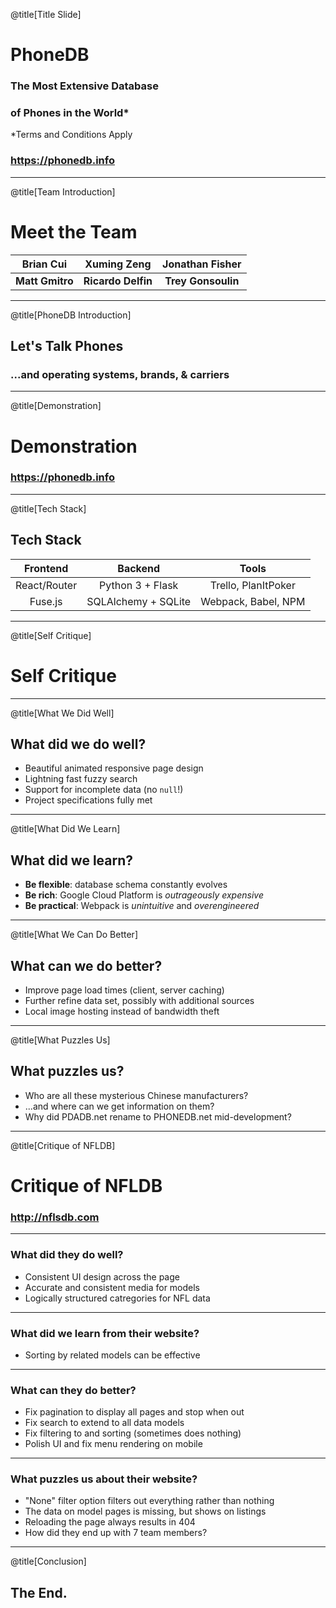 @title[Title Slide]

# PhoneDB
### The Most Extensive Database
### of Phones in the World*
\*Terms and Conditions Apply

### https://phonedb.info

---

@title[Team Introduction]

# Meet the Team
|  **Brian Cui**  |   **Xuming Zeng**  | **Jonathan Fisher** |
|:---------------:|:------------------:|:-------------------:|
| **Matt Gmitro** | **Ricardo Delfin** |  **Trey Gonsoulin** |

---

@title[PhoneDB Introduction]

## Let's Talk Phones
### ...and operating systems, brands, & carriers

---

@title[Demonstration]

# Demonstration
### https://phonedb.info

---

@title[Tech Stack]

## Tech Stack
|   Frontend   |       Backend       |        Tools        |
|:------------:|:-------------------:|:-------------------:|
| React/Router |   Python 3 + Flask  | Trello, PlanItPoker |
| Fuse.js      | SQLAlchemy + SQLite | Webpack, Babel, NPM |

---
@title[Self Critique]

# Self Critique

---
@title[What We Did Well]

## What did we do well?
 - Beautiful animated responsive page design
 - Lightning fast fuzzy search
 - Support for incomplete data (no `null`!)
 - Project specifications fully met

---
@title[What Did We Learn]

## What did we learn?
 - **Be flexible**: database schema constantly evolves
 - **Be rich**: Google Cloud Platform is *outrageously expensive*
 - **Be practical**: Webpack is *unintuitive* and *overengineered*

---
@title[What We Can Do Better]

## What can we do better?
 - Improve page load times (client, server caching)
 - Further refine data set, possibly with additional sources
 - Local image hosting instead of bandwidth theft

---
@title[What Puzzles Us]

## What puzzles us?
 - Who are all these mysterious Chinese manufacturers?
 - ...and where can we get information on them?
 - Why did PDADB.net rename to PHONEDB.net mid-development?

---

@title[Critique of NFLDB]
# Critique of NFLDB
### http://nflsdb.com

---

### What did they do well?
 - Consistent UI design across the page
 - Accurate and consistent media for models
 - Logically structured catregories for NFL data

---

### What did we learn from their website?
 - Sorting by related models can be effective

---

### What can they do better?
 - Fix pagination to display all pages and stop when out
 - Fix search to extend to all data models
 - Fix filtering to and sorting (sometimes does nothing)
 - Polish UI and fix menu rendering on mobile

---

### What puzzles us about their website? 
 - "None" filter option filters out everything rather than nothing
 - The data on model pages is missing, but shows on listings
 - Reloading the page always results in 404
 - How did they end up with 7 team members?

---

@title[Conclusion]

## The End.